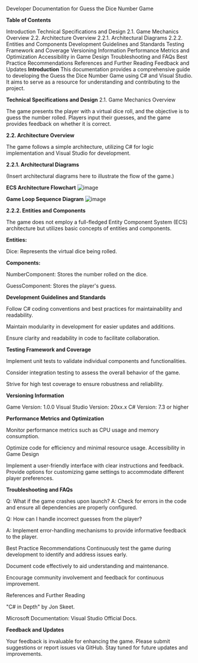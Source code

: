 Developer Documentation for Guess the Dice Number Game

**Table of Contents**





Introduction
Technical Specifications and Design
2.1. Game Mechanics Overview
2.2. Architecture Overview
2.2.1. Architectural Diagrams
2.2.2. Entities and Components
Development Guidelines and Standards
Testing Framework and Coverage
Versioning Information
Performance Metrics and Optimization
Accessibility in Game Design
Troubleshooting and FAQs
Best Practice Recommendations
References and Further Reading
Feedback and Updates
**Introduction**
This documentation provides a comprehensive guide to developing the Guess the Dice Number Game using C# and Visual Studio. It aims to serve as a resource for understanding and contributing to the project.

**Technical Specifications and Design**
2.1. Game Mechanics Overview

The game presents the player with a virtual dice roll, and the objective is to guess the number rolled. Players input their guesses, and the game provides feedback on whether it is correct.

**2.2. Architecture Overview**

The game follows a simple architecture, utilizing C# for logic implementation and Visual Studio for development.

**2.2.1. Architectural Diagrams**

(Insert architectural diagrams here to illustrate the flow of the game.)

**ECS Architecture Flowchart**
![image](https://github.com/Hugge05/Dice-game-with-ECS/assets/75117937/c3624570-6ad1-4ed7-a063-26e822f0b2be)


**Game Loop Sequence Diagram**
![image](https://github.com/Hugge05/Dice-game-with-ECS/assets/75117937/284a2bca-8940-4b95-9754-5513d94eb3c0)

**2.2.2. Entities and Components**

The game does not employ a full-fledged Entity Component System (ECS) architecture but utilizes basic concepts of entities and components.

**Entities:**

Dice: Represents the virtual dice being rolled.

**Components:**

NumberComponent: Stores the number rolled on the dice.

GuessComponent: Stores the player's guess.

**Development Guidelines and Standards**

Follow C# coding conventions and best practices for maintainability and readability.

Maintain modularity in development for easier updates and additions.

Ensure clarity and readability in code to facilitate collaboration.

**Testing Framework and Coverage**

Implement unit tests to validate individual components and functionalities.

Consider integration testing to assess the overall behavior of the game.

Strive for high test coverage to ensure robustness and reliability.

**Versioning Information**

Game Version: 1.0.0
Visual Studio Version: 20xx.x
C# Version: 7.3 or higher

**Performance Metrics and Optimization**

Monitor performance metrics such as CPU usage and memory consumption.

Optimize code for efficiency and minimal resource usage.
Accessibility in Game Design

Implement a user-friendly interface with clear instructions and feedback.
Provide options for customizing game settings to accommodate different player preferences.


**Troubleshooting and FAQs**

Q: What if the game crashes upon launch?
A: Check for errors in the code and ensure all dependencies are properly configured.

Q: How can I handle incorrect guesses from the player?

A: Implement error-handling mechanisms to provide informative feedback to the player.

Best Practice Recommendations
Continuously test the game during development to identify and address issues early.

Document code effectively to aid understanding and maintenance.

Encourage community involvement and feedback for continuous improvement.

References and Further Reading

"C# in Depth" by Jon Skeet.

Microsoft Documentation: Visual Studio Official Docs.

**Feedback and Updates**

Your feedback is invaluable for enhancing the game. Please submit suggestions or report issues via GitHub. Stay tuned for future updates and improvements.





